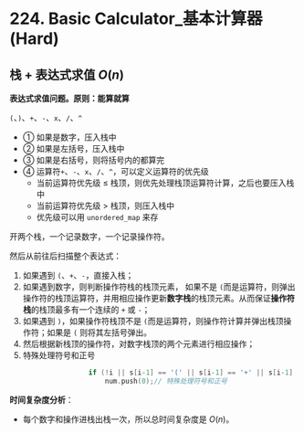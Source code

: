 # 224. Basic Calculator_基本计算器(Hard)

## 栈 + 表达式求值 $O(n)$

**表达式求值问题。原则：能算就算**

`(`、`)`、`+`、`-`、`x`、`/`、`^`

- ① 如果是数字，压入栈中
- ② 如果是左括号，压入栈中
- ③ 如果是右括号，则将括号内的都算完
- ④ 运算符`+`、`-`、`x`、`/`、`^`，可以定义运算符的优先级
  - 当前运算符优先级 $\le$ 栈顶，则优先处理栈顶运算符计算，之后也要压入栈中
  - 当前运算符优先级 $>$ 栈顶，则压入栈中
  - 优先级可以用 `unordered_map` 来存


开两个栈，一个记录数字，一个记录操作符。

然后从前往后扫描整个表达式：

1. 如果遇到 `(`、`+`、`-`，直接入栈；
2. 如果遇到数字，则判断操作符栈的栈顶元素，
   如果不是 `(`而是运算符，则弹出操作符的栈顶运算符，并用相应操作更新**数字栈**的栈顶元素。从而保证**操作符栈**的栈顶最多有一个连续的 `+` 或 `-`；
3. 如果遇到 `)`，如果操作符栈顶不是 `(`而是运算符，则操作符计算并弹出栈顶操作符；如果是 `(` 则将其左括号弹出。
4. 然后根据新栈顶的操作符，对数字栈顶的两个元素进行相应操作；
5. 特殊处理符号和正号
    ```cpp
                    if (!i || s[i-1] == '(' || s[i-1] == '+' || s[i-1] == '-')
                        num.push(0);// 特殊处理符号和正号
    ```
**时间复杂度分析**：
- 每个数字和操作进栈出栈一次，所以总时间复杂度是 $O(n)$。

